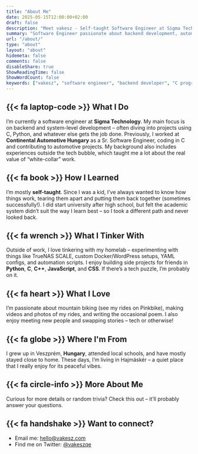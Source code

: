 ```yaml
---
title: "About Me"
date: 2025-05-15T12:00:00+02:00
draft: false
description: "Meet vakesz - Self-taught Software Engineer at Sigma Technology specializing in C/Python development, automotive software, and backend systems. From Continental Automotive to homelab enthusiast."
summary: "Software Engineer passionate about backend development, automotive systems, and continuous learning. Currently at Sigma Technology, formerly at Continental Automotive."
url: "/about/"
type: "about"
layout: "about"
hidemeta: false
comments: false
disableShare: true
ShowReadingTime: false
ShowWordCount: false
keywords: ["vakesz", "software engineer", "backend developer", "C programming", "Python developer", "automotive software", "Sigma Technology", "Continental Automotive", "self-taught developer", "Hungary"]
---
```


## {{< fa laptop-code >}} What I Do

I’m currently a software engineer at **Sigma Technology**. My main focus is on backend and system-level development – often diving into projects using C, Python, and whatever else gets the job done.
Previously, I worked at **Continental Automotive Hungary** as a Sr. Software Engineer, coding in C and contributing to automotive projects. My background also includes experiences outside the tech bubble, which taught me a lot about the real value of “white-collar” work.

## {{< fa book >}} How I Learned

I’m mostly **self-taught**. Since I was a kid, I’ve always wanted to know how things work, tearing them apart and putting them back together (sometimes successfully!). I did start university after high school, but felt the academic system didn’t suit the way I learn best – so I took a different path and never looked back.

## {{< fa wrench >}} What I Tinker With

Outside of work, I love tinkering with my homelab – experimenting with things like TrueNAS SCALE, custom Docker/WordPress setups, YAML configs, and automation scripts. I enjoy building side projects for friends in **Python**, **C**, **C++**, **JavaScript**, and **CSS**. If there’s a tech puzzle, I’m probably on it.

## {{< fa heart >}} What I Love

I’m passionate about mountain biking (see my rides on Pinkbike), making videos and photos of my rides, and writing the occasional poem.
I also enjoy meeting new people and swapping stories – tech or otherwise!

## {{< fa globe >}} Where I'm From

I grew up in Veszprém, **Hungary**, attended local schools, and have mostly stayed close to home. These days, I’m living in Hajmáskér – a quiet place that I really enjoy for its peaceful vibes.

## {{< fa circle-info >}} More About Me

Curious for more details or random trivia? Check this out – it’ll probably answer your questions.

## {{< fa handshake >}} Want to connect?

- Email me: <hello@vakesz.com>
- Find me on Twitter: [@vakeszqe](https://twitter.com/vakeszqe)
